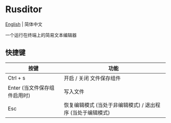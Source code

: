 # Rusditor

[English](./README.md) | 简体中文

一个运行在终端上的简易文本编辑器

## 快捷键

| 按键 | 功能 |
| --- | --- |
| Ctrl + s | 开启 / 关闭 文件保存组件 |
| Enter (当文件保存组件启用时) | 写入文件 |
| Esc | 恢复编辑模式 (当处于非编辑模式) / 退出程序 (当处于编辑模式) |
